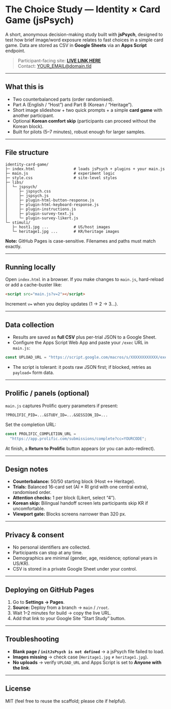 # The Choice Study — Identity × Card Game (jsPsych)

A short, anonymous decision-making study built with **jsPsych**, designed to test how brief image/word exposure relates to fast choices in a simple card game. Data are stored as CSV in **Google Sheets** via an **Apps Script** endpoint.

> Participant-facing site: **[LIVE LINK HERE](https://YOUR-USERNAME.github.io/identity-card-game/)**  
> Contact: YOUR_EMAIL@domain.tld

---

## What this is

- Two counterbalanced parts (order randomised).  
- Part A (English / “Host”) and Part B (Korean / “Heritage”).  
- Short image slideshow + two quick prompts + a simple **card game** with another participant.  
- Optional **Korean comfort skip** (participants can proceed without the Korean block).  
- Built for pilots (5–7 minutes), robust enough for larger samples.

---

## File structure

```
identity-card-game/
├─ index.html                 # loads jsPsych + plugins + your main.js
├─ main.js                    # experiment logic
├─ style.css                  # site-level styles
├─ libs/
│  └─ jspsych/
│     ├─ jspsych.css
│     ├─ jspsych.js
│     ├─ plugin-html-button-response.js
│     ├─ plugin-html-keyboard-response.js
│     ├─ plugin-instructions.js
│     ├─ plugin-survey-text.js
│     └─ plugin-survey-likert.js
└─ stimuli/
   ├─ host1.jpg ...           # US/host images
   └─ heritage1.jpg ...       # KR/heritage images
```

**Note:** GitHub Pages is case-sensitive. Filenames and paths must match exactly.

---

## Running locally

Open `index.html` in a browser. If you make changes to `main.js`, hard-reload or add a cache-buster like:

```html
<script src="main.js?v=2"></script>
```

Increment `v=` when you deploy updates (1 → 2 → 3…).

---

## Data collection

- Results are saved as **full CSV** plus per-trial JSON to a Google Sheet.  
- Configure the Apps Script Web App and paste your `/exec` URL in `main.js`:

```js
const UPLOAD_URL = "https://script.google.com/macros/s/XXXXXXXXXXXX/exec";
```

- The script is tolerant: it posts raw JSON first; if blocked, retries as `payload=` form data.

---

## Prolific / panels (optional)

`main.js` captures Prolific query parameters if present:

```
?PROLIFIC_PID=...&STUDY_ID=...&SESSION_ID=...
```

Set the completion URL:

```js
const PROLIFIC_COMPLETION_URL =
  "https://app.prolific.com/submissions/complete?cc=YOURCODE";
```

At finish, a **Return to Prolific** button appears (or you can auto-redirect).

---

## Design notes

- **Counterbalance:** 50/50 starting block (Host ↔ Heritage).  
- **Trials:** Balanced 16-card set (AI × RI grid with one central extra), randomised order.  
- **Attention checks:** 1 per block (Likert, select “4”).  
- **Korean skip:** Bilingual handoff screen lets participants skip KR if uncomfortable.  
- **Viewport gate:** Blocks screens narrower than 320 px.

---

## Privacy & consent

- No personal identifiers are collected.  
- Participants can stop at any time.  
- Demographics are minimal (gender, age, residence; optional years in US/KR).  
- CSV is stored in a private Google Sheet under your control.

---

## Deploying on GitHub Pages

1. Go to **Settings → Pages**.  
2. **Source:** Deploy from a branch → `main` / `/root`.  
3. Wait 1–2 minutes for build → copy the live URL.  
4. Add that link to your Google Site “Start Study” button.

---

## Troubleshooting

- **Blank page / `initJsPsych is not defined`** → a jsPsych file failed to load.  
- **Images missing** → check case (`Heritage1.jpg` ≠ `heritage1.jpg`).  
- **No uploads** → verify `UPLOAD_URL` and Apps Script is set to **Anyone with the link**.

---

## License

MIT (feel free to reuse the scaffold; please cite if helpful).
